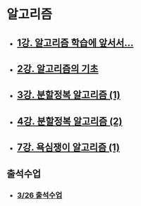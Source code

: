 # 알고리즘

- ## [1강. 알고리즘 학습에 앞서서...](./chapter1.md)
- ## [2강. 알고리즘의 기초](./chapter2.md)
- ## [3강. 분할정복 알고리즘 (1)](./chapter3.md)
- ## [4강. 분할정복 알고리즘 (2)](./chapter4.md)
- ## [7강. 욕심쟁이 알고리즘 (1)](./chapter7.md)

## 출석수업

- ### [3/26 출석수업](./attendance.md)
